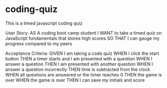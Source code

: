 # coding-quiz
This is a timed javascript coding quiz

User Story: 
AS A coding boot camp student
I WANT to take a timed quiz on JavaScript fundamentals that stores high scores
SO THAT I can gauge my progress compared to my peers

Acceptance Criteria: 
GIVEN I am taking a code quiz
WHEN I click the start button
THEN a timer starts and I am presented with a question
WHEN I answer a question
THEN I am presented with another question
WHEN I answer a question incorrectly
THEN time is subtracted from the clock
WHEN all questions are answered or the timer reaches 0
THEN the game is over
WHEN the game is over
THEN I can save my initials and score